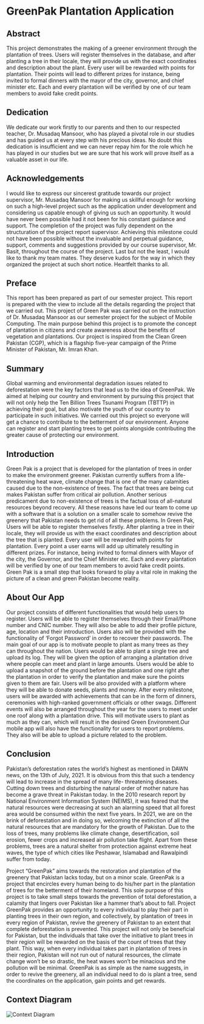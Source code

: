 # GreenPak Plantation Application

## Abstract

This project demonstrates the making of a greener environment through the plantation of trees. Users will register themselves in the database, and after planting a tree in their locale, they will provide us with the exact coordinates and description about the plant. Every user will be rewarded with points for plantation. Their points will lead to different prizes for instance, being invited to formal dinners with the mayor of the city, governor, and chief minister etc. Each and every plantation will be verified by one of our team members to avoid fake credit points.

## Dedication

We dedicate our work firstly to our parents and then to our respected teacher, Dr. Musadaq Mansoor, who has played a pivotal role in our studies and has guided us at every step with his precious ideas. No doubt this dedication is insufficient and we can never repay him for the role which he has played in our studies but we are sure that his work will prove itself as a valuable asset in our life.


## Acknowledgements

I would like to express our sincerest gratitude towards our project supervisor, Mr. Musadaq Mansoor for making us skillful enough for working on such a high-level project such as the application under development and considering us capable enough of giving us such an opportunity. It would have never been possible had it not been for his constant guidance and support.
The completion of the project was fully dependent on the structuration of the project report supervisor. Achieving this milestone could not have been possible without the invaluable and perpetual guidance, support, comments and suggestions provided by our course supervisor, Mr. Basit, throughout the course of the project.
Last but not the least, I would like to thank my team mates. They deserve kudos for the way in which they organized the project at such short notice. Heartfelt thanks to all.

## Preface

This report has been prepared as part of our semester project. This report is prepared with the view to include all the details regarding the project that we carried out. This project of Green Pak was carried out on the instruction of Dr. Musadaq Mansoor as our semester project for the subject of Mobile Computing.
The main purpose behind this project is to promote the concept of plantation in citizens and create awareness about the benefits of vegetation and plantations. Our project is inspired from the Clean Green Pakistan (CGP), which is a flagship five-year campaign of the Prime Minister of Pakistan, Mr. Imran Khan.

## Summary

Global warming and environmental degradation issues related to deforestation were the key factors that lead us to the idea of GreenPak. We aimed at helping our country and environment by pursuing this project that will not only help the Ten Billion Trees Tsunami Program (TBTTP) in achieving their goal, but also motivate the youth of our country to participate in such initiatives. We carried out this project so everyone will get a chance to contribute to the betterment of our environment. Anyone can register and start planting trees to get points alongside contributing the greater cause of protecting our environment.

## Introduction

Green Pak is a project that is developed for the plantation of trees in order to make the environment greener. Pakistan currently suffers from a life-threatening heat wave, climate change that is one of the many calamities caused due to the non-existence of trees. The fact that trees are being cut makes Pakistan suffer from critical air pollution. Another serious predicament due to non-existence of trees is the factual loss of all-natural resources beyond recovery. All these reasons have led our team to come up with a software that is a solution on a smaller scale to somehow revive the greenery that Pakistan needs to get rid of all these problems.
In Green Pak, Users will be able to register themselves firstly. After planting a tree in their locale, they will provide us with the exact coordinates and description about the tree that is planted. Every user will be rewarded with points for plantation. Every point a user earns will add up ultimately resulting in different prizes. For instance, being invited to formal dinners with Mayor of the city, the Governor, and the Chief Minister etc. Each and every plantation will be verified by one of our team members to avoid fake credit points. Green Pak is a small step that looks forward to play a vital role in making the picture of a clean and green Pakistan become reality.

## About Our App

Our project consists of different functionalities that would help users to register. Users will be able to register themselves through their Email/Phone number and CNIC number. They will also be able to add their profile picture, age, location and their introduction. Users also will be provided with the functionality of ‘Forgot Password’ in order to recover their passwords. The main goal of our app is to motivate people to plant as many trees as they can throughout the nation. Users would be able to plant a single tree and upload its log. They will be given the option of arranging a plantation drive where people can meet and plant in large amounts. Users would be able to upload a snapshot of the ground before the plantation and one right after the plantation in order to verify the plantation and make sure the points given to them are fair. Users will be also provided with a platform where they will be able to donate seeds, plants and money. After every milestone, users will be awarded with achievements that can be in the form of dinners, ceremonies with high-ranked government officials or other swags. Different events will also be arranged throughout the year for the users to meet under one roof along with a plantation drive. This will motivate users to plant as much as they can, which will result in the desired Green Environment.Our mobile app will also have the functionality for users to report problems. They also will be able to upload a picture related to the problem.


## Conclusion

Pakistan’s deforestation rates the world’s highest as mentioned in DAWN news, on the 13th of July, 2021. It is obvious from this that such a tendency will lead to increase in the spread of many life- threatening diseases. Cutting down trees and disturbing the natural order of mother nature has become a grave threat in Pakistan today. In the 2010 research report by National Environment Information System (NEIMS), it was feared that the natural resources were decreasing at such an alarming speed that all forest area would be consumed within the next five years. In 2021, we are on the brink of deforestation and in doing so, welcoming the extinction of all the natural resources that are mandatory for the growth of Pakistan. Due to the loss of trees, many problems like climate change, desertification, soil erosion, fewer crops and increased air pollution take flight. Apart from these problems, trees are a natural shelter from protection against extreme heat waves, the type of which cities like Peshawar, Islamabad and Rawalpindi suffer from today.

Project “GreenPak” aims towards the restoration and plantation of the greenery that Pakistan lacks today, but on a minor scale. GreenPak is a project that encircles every human being to do his/her part in the plantation of trees for the betterment of their homeland. This sole purpose of this project is to take small steps towards the prevention of total deforestation, a calamity that lingers over Pakistan like a hammer that’s about to fall. Project GreenPak provides an opportunity to every individual to play their part in planting trees in their own region, and collectively, by plantation of trees in every region of Pakistan, revive the greenery of Pakistan to an extent that complete deforestation is prevented. This project will not only be beneficial for Pakistan, but the individuals that take over the initiative to plant trees in their region will be rewarded on the basis of the count of trees that they plant. This way, when every individual takes part in plantation of trees in their region, Pakistan will not run out of natural resources, the climate change won’t be so drastic, the heat waves won’t be minacious and the pollution will be minimal. GreenPak is as simple as the name suggests, in order to revive the greenery, all an individual need to do is plant a tree, send the coordinates on the application, gain points and get rewards.

## Context Diagram

![Context Diagram](https://user-images.githubusercontent.com/80045035/125154680-9956f180-e174-11eb-9f4c-0866aa48d628.png)

